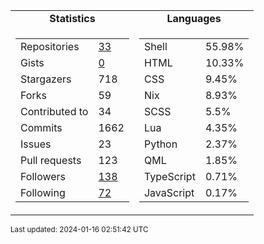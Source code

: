 
<table>
  <tr align="center">
    <td><b>Statistics</b></td>
    <td><b>Languages</b></td>
  </tr>
  <tr valign="top">
    <td>
      <table>
        <tr><td>Repositories</td><td><a href="https://github.com/Ruixi-rebirth?tab=repositories">33</a></td></tr>
        <tr><td>Gists</td><td><a href="https://gist.github.com/Ruixi-rebirth">0</a></td></tr>
        <tr><td>Stargazers</td><td>718</td></tr>
        <tr><td>Forks</td><td>59</td></tr>
        <tr><td>Contributed to</td><td>34</td></tr>
        <tr><td>Commits</td><td>1662</td></tr>
        <tr><td>Issues</td><td>23</td></tr>
        <tr><td>Pull requests</td><td>123</td></tr>
        <tr><td>Followers</td><td><a href="https://github.com/Ruixi-rebirth?tab=followers">138</a></td></tr>
        <tr><td>Following</td><td><a href="https://github.com/Ruixi-rebirth?tab=following">72</a></td></tr>
      </table>
    </td>
    <td>
      <table>
        <tr><td>Shell</td><td>55.98%</td></tr>
<tr><td>HTML</td><td>10.33%</td></tr>
<tr><td>CSS</td><td>9.45%</td></tr>
<tr><td>Nix</td><td>8.93%</td></tr>
<tr><td>SCSS</td><td>5.5%</td></tr>
<tr><td>Lua</td><td>4.35%</td></tr>
<tr><td>Python</td><td>2.37%</td></tr>
<tr><td>QML</td><td>1.85%</td></tr>
<tr><td>TypeScript</td><td>0.71%</td></tr>
<tr><td>JavaScript</td><td>0.17%</td></tr>
      </table>
    </td>
  </tr>
</table>

<sub>Last updated: 2024-01-16 02:51:42 UTC</sub>
